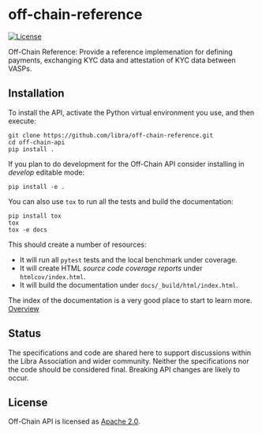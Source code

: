 # off-chain-reference
[![License](https://img.shields.io/badge/license-Apache-green.svg)](LICENSE)

Off-Chain Reference: Provide a reference implemenation for defining payments, exchanging KYC data and attestation of KYC data between VASPs.

## Installation

To install the API, activate the Python virtual environment you use, and then execute:

    git clone https://github.com/libra/off-chain-reference.git
    cd off-chain-api
    pip install .

If you plan to do development for the Off-Chain API consider installing in _develop_ editable mode:

    pip install -e .

You can also use `tox` to run all the tests and build the documentation:

    pip install tox
    tox
    tox -e docs

This should create a number of resources:

* It will run all `pytest` tests and the local benchmark under coverage.
* It will create HTML *source code coverage reports* under `htmlcov/index.html`.
* It will build the documentation under `docs/_build/html/index.html`.

The index of the documentation is a very good place to start to learn more. [Overview](specs/off_chain_protocol.md)

## Status

The specifications and code are shared here to support discussions within the Libra Association and wider community. Neither the specifications nor the code should be considered final. Breaking API changes are likely to occur.

## License

Off-Chain API is licensed as [Apache 2.0](https://github.com/libra/off-chain-reference/blob/master/LICENSE).

